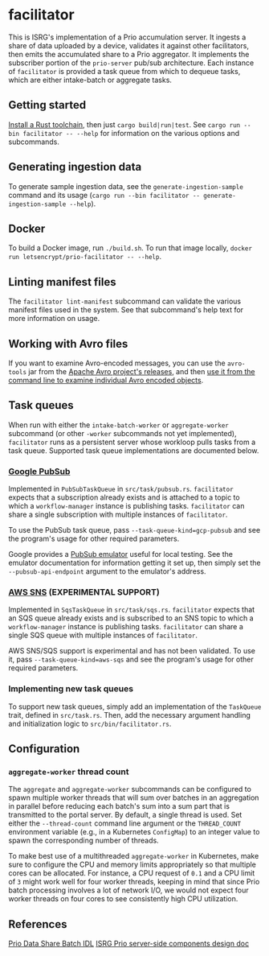 # facilitator

This is ISRG's implementation of a Prio accumulation server. It ingests a share of data uploaded by a device, validates it against other facilitators, then emits the accumulated share to a Prio aggregator. It implements the subscriber portion of the `prio-server` pub/sub architecture. Each instance of `facilitator` is provided a task queue from which to dequeue tasks, which are either intake-batch or aggregate tasks.

## Getting started

[Install a Rust toolchain](https://www.rust-lang.org/tools/install), then just `cargo build|run|test`. See `cargo run --bin facilitator -- --help` for information on the various options and subcommands.

## Generating ingestion data

To generate sample ingestion data, see the `generate-ingestion-sample` command and its usage (`cargo run --bin facilitator -- generate-ingestion-sample --help`).

## Docker

To build a Docker image, run `./build.sh`. To run that image locally, `docker run letsencrypt/prio-facilitator -- --help`.

## Linting manifest files

The `facilitator lint-manifest` subcommand can validate the various manifest files used in the system. See that subcommand's help text for more information on usage.

## Working with Avro files

If you want to examine Avro-encoded messages, you can use the `avro-tools` jar from the [Apache Avro project's releases](https://downloads.apache.org/avro/avro-1.10.0/java/), and then [use it from the command line to examine individual Avro encoded objects](https://www.michael-noll.com/blog/2013/03/17/reading-and-writing-avro-files-from-the-command-line/).

## Task queues

When run with either the `intake-batch-worker` or `aggregate-worker` subcommand (or other `-worker` subcommands not yet implemented), `facilitator` runs as a persistent server whose workloop pulls tasks from a task queue. Supported task queue implementations are documented below.

### [Google PubSub](https://cloud.google.com/pubsub/docs)

Implemented in `PubSubTaskQueue` in `src/task/pubsub.rs`. `facilitator` expects that a subscription already exists and is attached to a topic to which a `workflow-manager` instance is publishing tasks. `facilitator` can share a single subscription with multiple instances of `facilitator`.

To use the PubSub task queue, pass `--task-queue-kind=gcp-pubsub` and see the program's usage for other required parameters.

Google provides a [PubSub emulator](https://cloud.google.com/pubsub/docs/emulator) useful for local testing. See the emulator documentation for information getting it set up, then simply set the `--pubsub-api-endpoint` argument to the emulator's address.

### [AWS SNS](https://docs.aws.amazon.com/sns/latest/dg/welcome.html) (**EXPERIMENTAL SUPPORT**)

Implemented in `SqsTaskQueue` in `src/task/sqs.rs`. `facilitator` expects that an SQS queue already exists and is subscribed to an SNS topic to which a `workflow-manager` instance is publishing tasks. `facilitator` can share a single SQS queue with multiple instances of `facilitator`.

AWS SNS/SQS support is experimental and has not been validated. To use it, pass `--task-queue-kind=aws-sqs` and see the program's usage for other required parameters.

### Implementing new task queues

To support new task queues, simply add an implementation of the `TaskQueue` trait, defined in `src/task.rs`. Then, add the necessary argument handling and initialization logic to `src/bin/facilitator.rs`.

## Configuration

### `aggregate-worker` thread count

The `aggregate` and `aggregate-worker` subcommands can be configured to spawn multiple worker threads that will sum over batches in an aggregation in parallel before reducing each batch's sum into a sum part that is transmitted to the portal server. By default, a single thread is used. Set either the `--thread-count` command line argument or the `THREAD_COUNT` environment variable (e.g., in a Kubernetes `ConfigMap`) to an integer value to spawn the corresponding number of threads.

To make best use of a multithreaded `aggregate-worker` in Kubernetes, make sure to configure the CPU and memory limits appropriately so that multiple cores can be allocated. For instance, a CPU request of `0.1` and a CPU limit of `3` might work well for four worker threads, keeping in mind that since Prio batch processing involves a lot of network I/O, we would not expect four worker threads on four cores to see consistently high CPU utilization.

## References

[Prio Data Share Batch IDL](https://docs.google.com/document/d/1L06dpE7OcC4CXho2UswrfHrnWKtbA9aSSmO_5o7Ku6I/edit#heading=h.3kq1yexquq2g)
[ISRG Prio server-side components design doc](https://docs.google.com/document/d/1MdfM3QT63ISU70l63bwzTrxr93Z7Tv7EDjLfammzo6Q/edit#)
